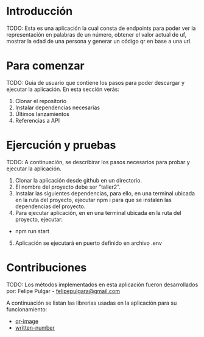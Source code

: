 # Introducción

TODO: Esta es una aplicación la cual consta de endpoints para poder ver la representación en palabras de un número, obtener el valor actual de uf, mostrar la edad de una persona y generar un código qr en base a una url.

# Para comenzar

TODO: Guia de usuario que contiene los pasos para poder descargar y ejecutar la aplicación. En esta sección verás:

1. Clonar el repositorio
2. Instalar dependencias necesarias
3. Últimos lanzamientos
4. Referencias a API

# Ejercución y pruebas

TODO: A continuación, se describirar los pasos necesarios para probar y ejecutar la aplicación.

1. Clonar la aplicación desde github en un directorio.
2. El nombre del proyecto debe ser "taller2".
3. Instalar las siguientes dependencias, para ello, en una terminal ubicada en la ruta del proyecto, ejecutar npm i para que se instalen las dependencias del proyecto.
4. Para ejecutar aplicación, en en una terminal ubicada en la ruta del proyecto, ejecutar:

- npm run start

5. Aplicación se ejecutará en puerto definido en archivo .env

# Contribuciones

TODO: Los métodos implementados en esta aplicación fueron desarrollados por:
Felipe Pulgar - felipepulgara@gmail.com

A continuación se listan las librerias usadas en la aplicación para su funcionamiento:

- [qr-image](https://www.npmjs.com/package/qr-image)
- [written-number](https://www.npmjs.com/package/written-number)
